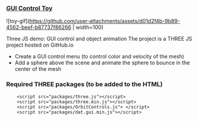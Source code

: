 ### <a href="https://georges034302.github.io/threejs-toy-demo/">GUI Control Toy</a>
![toy-gif](https://github.com/user-attachments/assets/d01d2f4b-9b89-4562-beef-b87737f86266 | width=100)

Three JS demo: GUI control and object animation
The project is a THREE JS project hosted on GitHub.io

* Create a GUI control menu (to control color and velocity of the mesh)
* Add a sphere above the scene and animate the sphere to bounce in the center of the mesh

### Required THREE packages (to be added to the HTML)

```
    <script src="packages/three.js"></script>
    <script src="packages/three.min.js"></script>
    <script src="packages/OrbitControls.js"> </script>
    <script src="packages/dat.gui.min.js"></script>
```

